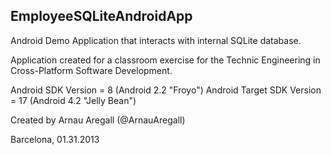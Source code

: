 EmployeeSQLiteAndroidApp
--------------------------

Android Demo Application that interacts with internal SQLite database.

Application created for a classroom exercise
for the Technic Engineering in Cross-Platform Software Development.

Android SDK Version = 8 (Android 2.2 "Froyo")
Android Target SDK Version = 17 (Android 4.2 "Jelly Bean")

Created by Arnau Aregall (@ArnauAregall) 

Barcelona, 01.31.2013 
